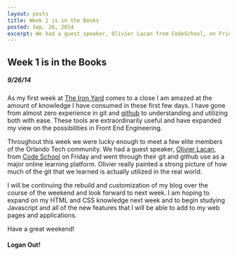 ```yaml
---
layout: posts
title: Week 1 is in the Books
posted: Sep. 26, 2014
excerpt: We had a guest speaker, Olivier Lacan from CodeSchool, on Friday and got to see their use of git and github as a team
---
```


## Week 1 is in the Books

##### 9/26/14

As my first week at [The Iron Yard](theironyard.com) comes to a close I am amazed at the amount
of knowledge I have consumed in these first few days. I have gone from almost
zero experience in git and [github](https://github.com/) to understanding and utilizing both with ease.
These tools are extraordinarily useful and have expanded my view on the
possibilities in Front End Engineering.

Throughout this week we were lucky enough to meet a few elite members of the
Orlando Tech community. We had a guest speaker, [Olivier Lacan](http://olivierlacan.com/), from [Code School](https://www.codeschool.com/)
on Friday and went through their git and github use as a major online learning
platform. Olivier really painted a strong picture of how much of the git that we
learned is actually utilized in the real world.

I will be continuing the rebuild and customization of my blog over the course of
the weekend and look forward to next week. I am hoping to expand on my HTML and
CSS knowledge next week and to begin studying Javascript and all of the new
features that I will be able to add to my web pages and applications.

Have a great weekend!

#### Logan Out!

